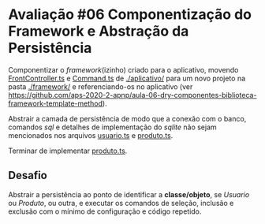 # Avaliação #06 Componentização do Framework e Abstração da Persistência

Componentizar o _framework_(izinho) criado para o aplicativo, movendo [FrontController.ts](aplicativo/src/FrontController.ts) e [Command.ts](aplicativo/src/Command.ts) de [./aplicativo/](aplicativo/) para um novo projeto na pasta [./framework/](framework) e referenciando-os no aplicativo (ver <https://github.com/aps-2020-2-apnp/aula-06-dry-componentes-biblioteca-framework-template-method>).

Abstrair a camada de persistência de modo que a conexão com o banco, comandos _sql_ e detalhes de implementação do _sqlite_ não sejam mencionados nos arquivos [usuario.ts](aplicativo/src/usuario.ts) e [produto.ts](aplicativo/src/produto.ts).

Terminar de implementar [produto.ts](aplicativo/src/produto.ts).

## Desafio

Abstrair a persistência ao ponto de identificar a **classe/objeto**, se _Usuario_ ou _Produto_, ou outra, e executar os comandos de seleção, inclusão e exclusão com o mínimo de configuração e código repetido.
